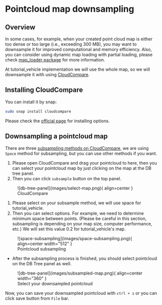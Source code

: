 # Pointcloud map downsampling

## Overview

In some cases, for example,
when your created point cloud map is either too dense or too large (i.e., exceeding 300 MB),
you may want to downsample it for improved computational and memory efficiency.
Also, you can consider using dynamic map loading with partial loading,
please check [map_loader package](https://github.com/autowarefoundation/autoware.universe/tree/main/map/map_loader) for more information.

At tutorial_vehicle implementation we will use the whole map,
so we will downsample it with using [CloudCompare](https://www.cloudcompare.org/main.html).

## Installing CloudCompare

You can install it by snap:

```bash
sudo snap install cloudcompare
```

Please check the [official page](https://www.cloudcompare.org/release/index.html#CloudCompare)
for installing options.

## Downsampling a pointcloud map

There are three [subsampling methods on CloudCompare](https://www.cloudcompare.org/doc/wiki/index.php/Edit%5CSubsample),
we are using `Space` method for subsampling, but you can use other methods if you want.

1. Please open CloudCompare and drag your pointcloud to here, then you can select your pointcloud map by just clicking on the map at the DB tree panel.
2. Then you can click `subsample` button on the top panel.

<figure markdown>
  ![db-tree-panel](images/select-map.png){ align=center }
  <figcaption>
    CloudCompare
  </figcaption>
</figure>

1. Please select on your subsample method, we will use space for tutorial_vehicle.
2. Then you can select options. For example, we need to determine minimum space between points. (Please be careful in this section, subsampling is depending on your map size, computer performance, etc.) We will set this value 0.2 for tutorial_vehicle's map.

<figure markdown>
  ![space-subsampling](images/space-subsampling.png){ align=center width="512" }
  <figcaption>
    Pointcloud subsampling
  </figcaption>
</figure>

- After the subsampling process is finished,
  you should select pointcloud on the DB Tree panel as well.

<figure markdown>
  ![db-tree-panel](images/subsampled-map.png){ align=center width="360" }
  <figcaption>
    Select your downsampled pointcloud
  </figcaption>
</figure>

Now,
you can save your downsampled pointcloud with `ctrl + s` or you can click save button from `File` bar.
